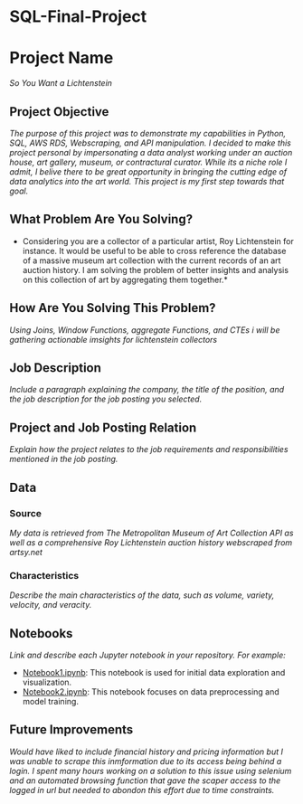 # SQL-Final-Project

# Project Name
*So You Want a Lichtenstein*

## Project Objective
*The purpose of this project was to demonstrate my capabilities in Python, SQL, AWS RDS, Webscraping, and API manipulation. I decided to make this project personal by impersonating a data analyst working under an auction house, art gallery, museum, or contractural curator. While its a niche role I admit, I belive there to be great opportunity in bringing the cutting edge of data analytics into the art world. This project is my first step towards that goal.*

## What Problem Are You Solving?
* Considering you are a collector of a particular artist, Roy Lichtenstein for instance. It would be useful to be able to cross reference the database of a massive museum art collection with the current records of an art auction history. I am solving the problem of better insights and analysis on this collection of art by aggregating them together.*

## How Are You Solving This Problem?
*Using Joins, Window Functions, aggregate Functions, and CTEs i will be gathering actionable imsights for lichtenstein collectors*

## Job Description
*Include a paragraph explaining the company, the title of the position, and the job description for the job posting you selected.*

## Project and Job Posting Relation
*Explain how the project relates to the job requirements and responsibilities mentioned in the job posting.*

## Data
### Source
*My data is retrieved from The Metropolitan Museum of Art Collection API as well as a comprehensive Roy Lichtenstein auction history webscraped from
artsy.net*

### Characteristics
*Describe the main characteristics of the data, such as volume, variety, velocity, and veracity.*

## Notebooks
*Link and describe each Jupyter notebook in your repository. For example:*
- [Notebook1.ipynb](link-to-notebook): This notebook is used for initial data exploration and visualization.
- [Notebook2.ipynb](link-to-notebook): This notebook focuses on data preprocessing and model training.

## Future Improvements
*Would have liked to include financial history and pricing information but I was unable to scrape this inmformation due to its access being behind a login. I spent many hours working on a solution to this issue using selenium and an automated browsing function that gave the scaper access to the logged in url but needed to abondon this effort due to time constraints.*

